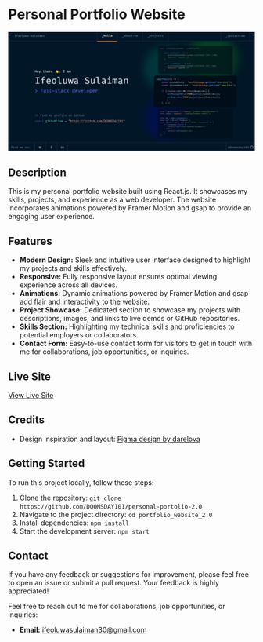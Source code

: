 # Personal Portfolio Website

![Portfolio Website Screenshot](./projectImg.png)

## Description

This is my personal portfolio website built using React.js. It showcases my skills, projects, and experience as a web developer. The website incorporates animations powered by Framer Motion and gsap to provide an engaging user experience.

## Features

- **Modern Design:** Sleek and intuitive user interface designed to highlight my projects and skills effectively.
- **Responsive:** Fully responsive layout ensures optimal viewing experience across all devices.
- **Animations:** Dynamic animations powered by Framer Motion and gsap add flair and interactivity to the website.
- **Project Showcase:** Dedicated section to showcase my projects with descriptions, images, and links to live demos or GitHub repositories.
- **Skills Section:** Highlighting my technical skills and proficiencies to potential employers or collaborators.
- **Contact Form:** Easy-to-use contact form for visitors to get in touch with me for collaborations, job opportunities, or inquiries.

## Live Site

[View Live Site](https://www.your-portfolio-website.com)

## Credits

- Design inspiration and layout: [Figma design by darelova](https://www.figma.com/@darelova)

## Getting Started

To run this project locally, follow these steps:

1. Clone the repository: `git clone https://github.com/DOOMSDAY101/personal-portolio-2.0`
2. Navigate to the project directory: `cd portfolio_website_2.0`
3. Install dependencies: `npm install`
4. Start the development server: `npm start`

## Contact

If you have any feedback or suggestions for improvement, please feel free to open an issue or submit a pull request. Your feedback is highly appreciated!

Feel free to reach out to me for collaborations, job opportunities, or inquiries:

- **Email:** [ifeoluwasulaiman30@gmail.com](mailto:ifeoluwasulaiman30@gmail.com)
